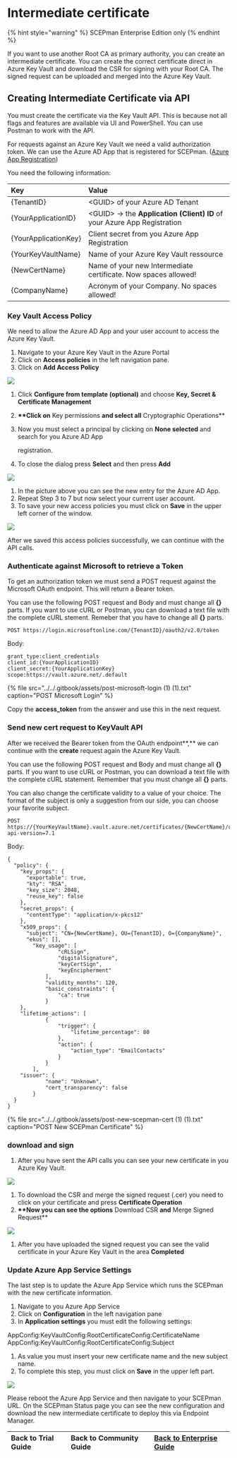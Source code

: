 # Intermediate certificate

{% hint style="warning" %}
SCEPman Enterprise Edition only
{% endhint %}

If you want to use another Root CA as primary authority, you can create an intermediate certificate. You can create the correct certificate direct in Azure Key Vault and download the CSR for signing with your Root CA. The signed request can be uploaded and merged into the Azure Key Vault.

## Creating Intermediate Certificate via API

You must create the certificate via the Key Vault API. This is because not all flags and features are available via UI and PowerShell. You can use Postman to work with the API.

For requests against an Azure Key Vault we need a valid authorization token. We can use the Azure AD App that is registered for SCEPman. \([Azure App Registration](../azure-app-registration.md)\)

You need the following information:

| Key | Value |
| :--- | :--- |
| {TenantID} | &lt;GUID&gt; of your Azure AD Tenant |
| {YourApplicationID} | &lt;GUID&gt; -&gt; the **Application \(Client\) ID** of your Azure App Registration |
| {YourApplicationKey} | Client secret from you Azure App Registration |
| {YourKeyVaultName} | Name of your Azure Key Vault ressource |
| {NewCertName} | Name of your new Intermediate certificate. Now spaces allowed! |
| {CompanyName} | Acronym of your Company. No spaces allowed! |

### Key Vault Access Policy

We need to allow the Azure AD App and your user account to access the Azure Key Vault.

1. Navigate to your Azure Key Vault in the Azure Portal
2. Click on **Access policies** in the left navigation pane.
3. Click on **Add Access Policy** 

![](../../.gitbook/assets/screenshot-2020-10-19-at-15.23.16.png)

1. Click **Configure from template \(optional\)** and choose **Key, Secret & Certificate Management**  
2. **\*\*Click on** Key permissions **and select all** Cryptographic Operations\*\*   
3. Now you must select a principal by clicking on **None selected** and search for you Azure AD App   

     registration.  

4. To close the dialog press **Select** and then press **Add**

![](../../.gitbook/assets/screenshot-2020-10-19-at-15.34.16.png)

1. In the picture above you can see the new entry for the Azure AD App.  
2. Repeat Step 3 to 7 but now select your current user account.  
3. To save your new access policies you must click on **Save** in the upper left corner of the window.

![](../../.gitbook/assets/screenshot-2020-10-19-at-15.35.28%20%281%29%20%282%29%20%282%29%20%282%29.png)

After we saved this access policies successfully, we can continue with the API calls.

### Authenticate against Microsoft to retrieve a Token

To get an authorization token we must send a POST request against the Microsoft OAuth endpoint. This will return a Bearer token.

You can use the following POST request and Body and must change all **{}** parts. If you want to use cURL or Postman, you can download a text file with the complete cURL stement. Remeber that you have to change all **{}** parts.

```text
POST https://login.microsoftonline.com/{TenantID}/oauth2/v2.0/token
```

Body:

```text
grant_type:client_credentials
client_id:{YourApplicationID}
client_secret:{YourApplicationKey}
scope:https://vault.azure.net/.default
```

{% file src="../../.gitbook/assets/post-microsoft-login \(1\) \(1\).txt" caption="POST Microsoft Login" %}

Copy the **access\_token** from the answer and use this in the next request.

### Send new cert request to KeyVault API

After we received the Bearer token from the OAuth endpoint**,** we can continue with the **create** request again the Azure Key Vault.

You can use the following POST request and Body and must change all **{}** parts. If you want to use cURL or Postman, you can download a text file with the complete cURL statement. Remember that you must change all **{}** parts.

You can also change the certificate validity to a value of your choice. The format of the subject is only a suggestion from our side, you can choose your favorite subject.

```text
POST https://{YourKeyVaultName}.vault.azure.net/certificates/{NewCertName}/create?api-version=7.1
```

Body:

```text
{
  "policy": {
    "key_props": {
      "exportable": true,
      "kty": "RSA",
      "key_size": 2048,
      "reuse_key": false
    },
    "secret_props": {
      "contentType": "application/x-pkcs12"
    },
    "x509_props": {
      "subject": "CN={NewCertName}, OU={TenantID}, O={CompanyName}",
      "ekus": [],
        "key_usage": [
                "cRLSign",
                "digitalSignature",
                "keyCertSign",
                "keyEncipherment"
            ],
            "validity_months": 120,
            "basic_constraints": {
                "ca": true
            }
    },
    "lifetime_actions": [
            {
                "trigger": {
                    "lifetime_percentage": 80
                },
                "action": {
                    "action_type": "EmailContacts"
                }
            }
        ],
    "issuer": {
            "name": "Unknown",
            "cert_transparency": false
        }
  }
}
```

{% file src="../../.gitbook/assets/post-new-scepman-cert \(1\) \(1\).txt" caption="POST New SCEPman Certificate" %}

### download and sign

1. After you have sent the API calls you can see your new certificate in you Azure Key Vault.

![](../../.gitbook/assets/screenshot-2020-10-19-at-15.55.43%20%281%29.png)

1. To download the CSR and merge the signed request \(.cer\) you need to click on your certificate and press **Certificate Operation**  
2. **\*\*Now you can see the options** Download CSR **and** Merge Signed Request\*\*

![](../../.gitbook/assets/screenshot-2020-10-19-at-16.01.18%20%281%29%20%282%29%20%282%29.png)

1. After you have uploaded the signed request you can see the valid certificate in your Azure Key Vault in the area **Completed**

### Update Azure App Service Settings

The last step is to update the Azure App Service which runs the SCEPman with the new certificate information.

1. Navigate to you Azure App Service
2. Click on **Configuration** in the left navigation pane
3. In **Application settings** you must edit the following settings:

AppConfig:KeyVaultConfig:RootCertificateConfig:CertificateName AppConfig:KeyVaultConfig:RootCertificateConfig:Subject

1. As value you must insert your new certificate name and the new subject name.  
2. To complete this step, you must click on **Save** in the upper left part.

![](../../.gitbook/assets/screenshot-2020-10-19-at-16.06.40.png)

Please reboot the Azure App Service and then navigate to your SCEPman URL. On the SCEPman Status page you can see the new configuration and download the new intermediate certificate to deploy this via Endpoint Manager.

| Back to Trial Guide | Back to Community Guide | ​[Back to Enterprise Guide​](../../getting-started/enterprise-guide.md#step-6-configure-log-collection) |
| :--- | :--- | :--- |


